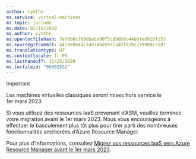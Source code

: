 ```yaml
---
author: cynthn
ms.service: virtual-machines
ms.topic: include
ms.date: 02/19/2020
ms.author: cynthn
ms.openlocfilehash: 7e70b8c789dbabb9075cd9d69c44bbfed916f153
ms.sourcegitcommit: a43a59e44c14d349d597c3d2fd2bc779989c71d7
ms.translationtype: HT
ms.contentlocale: fr-FR
ms.lasthandoff: 11/25/2020
ms.locfileid: "96002552"
---
```

> [!IMPORTANT]
> Les machines virtuelles classiques seront mises hors service le 1er mars 2023.
>
> Si vous utilisez des ressources IaaS provenant d’ASM, veuillez terminez votre migration avant le 1er mars 2023. Nous vous encourageons à effectuer le basculement plus tôt plus pour tirer parti des nombreuses fonctionnalités améliorées d’Azure Resource Manager.
>
> Pour plus d’informations, consultez [Migrez vos ressources IaaS vers Azure Resource Manager avant le 1er mars 2023](../articles/virtual-machines/classic-vm-deprecation.md).
> 

